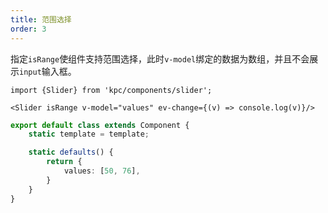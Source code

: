 ```yaml
---
title: 范围选择
order: 3
---
```


指定`isRange`使组件支持范围选择，此时`v-model`绑定的数据为数组，并且不会展示`input`输入框。

```vdt
import {Slider} from 'kpc/components/slider';

<Slider isRange v-model="values" ev-change={(v) => console.log(v)}/>
```

```ts
export default class extends Component {
    static template = template;

    static defaults() {
        return {
            values: [50, 76],
        }
    }
}
```
